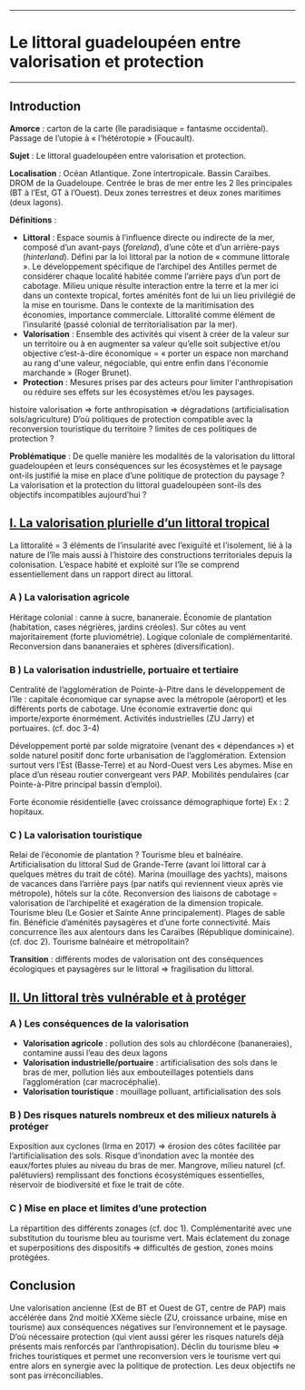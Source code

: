 ***
# Le littoral guadeloupéen entre valorisation et protection
***
## Introduction 

**Amorce** : carton de la carte (île paradisiaque = fantasme occidental). Passage de l’utopie à « l’hétérotopie » (Foucault).

**Sujet** : Le littoral guadeloupéen entre valorisation et protection. 

**Localisation** : Océan Atlantique. Zone intertropicale. Bassin Caraïbes. DROM de la Guadeloupe. Centrée le bras de mer entre les 2 îles principales (BT à l’Est, GT à l’Ouest). Deux zones terrestres et deux zones maritimes (deux lagons). 

**Définitions** : 
- **Littoral** : Espace soumis à l’influence directe ou indirecte de la mer, composé d’un avant-pays (*foreland*), d’une côte et d’un arrière-pays (*hinterland*). Défini par la loi littoral par la notion de « commune littorale ». Le développement spécifique de l’archipel des Antilles permet de considérer chaque localité habitée comme l’arrière pays d’un port de cabotage. Milieu unique résulte interaction entre la terre et la mer ici dans un contexte tropical, fortes aménités font de lui un lieu privilégié de la mise en tourisme. Dans le contexte de la maritimisation des économies, importance commerciale. Littoralité comme élément de l’insularité (passé colonial de territorialisation par la mer). 
- **Valorisation** : Ensemble des activités qui visent à créer de la valeur sur un territoire ou à en augmenter sa valeur qu’elle soit subjective et/ou objective c’est-à-dire économique = « porter un espace non marchand au rang d'une valeur, négociable, qui entre enfin dans l'économie marchande » (Roger Brunet). 
- **Protection** : Mesures prises par des acteurs pour limiter l'anthropisation ou réduire ses effets sur les écosystèmes et/ou les paysages. 

histoire valorisation ⇒ forte anthropisation ⇒ dégradations (artificialisation sols/agriculture)
D’où politiques de protection 
compatible avec la reconversion touristique du territoire ?
limites de ces politiques de protection ? 

**Problématique** : De quelle manière les modalités de la valorisation du littoral guadeloupéen et leurs conséquences sur les écosystèmes et le paysage ont-ils justifié la mise en place d’une politique de protection du paysage ? La valorisation et la protection du littoral guadeloupéen sont-ils des objectifs incompatibles aujourd’hui ? 
## <u>I. La valorisation plurielle d’un littoral tropical</u>

La littoralité = 3 éléments de l’insularité avec l’exiguïté et l’isolement, lié à la nature de l’île mais aussi à l’histoire des constructions territoriales depuis la colonisation. L’espace habité et exploité sur l’île se comprend essentiellement dans un rapport direct au littoral. 

### A ) La valorisation agricole 

Héritage colonial : canne à sucre, bananeraie. Économie de plantation (habitation, cases négrières, jardins créoles). Sur côtes au vent majoritairement (forte pluviométrie). Logique coloniale de complémentarité. Reconversion dans bananeraies et sphères (diversification).
### B ) La valorisation industrielle, portuaire et tertiaire

Centralité de l’agglomération de Pointe-à-Pitre dans le développement de l’île : capitale économique car synapse avec la métropole (aéroport) et les différents ports de cabotage. Une économie extravertie donc qui importe/exporte énormément. Activités industrielles (ZU Jarry) et portuaires. (cf. doc 3-4)

Développement porté par solde migratoire (venant des « dépendances ») et solde naturel positif donc forte urbanisation de l’agglomération. Extension surtout vers l’Est (Basse-Terre) et au Nord-Ouest vers Les abymes. Mise en place d’un réseau routier convergeant vers PAP. Mobilités pendulaires (car Pointe-à-Pitre principal bassin d’emploi). 

Forte économie résidentielle (avec croissance démographique forte) Ex : 2 hopitaux. 

### C ) La valorisation touristique 

Relai de l’économie de plantation ? Tourisme bleu et balnéaire. Artificialisation du littoral Sud de Grande-Terre (avant loi littoral car à quelques mètres du trait de côté). Marina (mouillage des yachts), maisons de vacances dans l’arrière pays (par natifs qui reviennent vieux après vie métropole), hôtels sur la côte. Reconversion des liaisons de cabotage = valorisation de l’archipelité et exagération de la dimension tropicale. Tourisme bleu (Le Gosier et Sainte Anne principalement). Plages de sable fin. Bénéficie d’aménités paysagères et d’une forte connectivité. Mais concurrence îles aux alentours dans les Caraïbes (République dominicaine). (cf. doc 2). Tourisme balnéaire et métropolitain? 

**Transition** : différents modes de valorisation ont des conséquences écologiques et paysagères sur le littoral ⇒ fragilisation du littoral. 

## <u>II. Un littoral très vulnérable et à protéger</u>

### A ) Les conséquences de la valorisation 

- **Valorisation agricole** : pollution des sols au chlordécone (bananeraies), contamine aussi l’eau des deux lagons
- **Valorisation industrielle/portuaire** : artificialisation des sols dans le bras de mer, pollution liés aux embouteillages potentiels dans l’agglomération (car macrocéphalie). 
- **Valorisation touristique** : mouillage polluant, artificialisation des sols 

### B ) Des risques naturels nombreux et des milieux naturels à protéger

Exposition aux cyclones (Irma en 2017) ⇒ érosion des côtes facilitée par l’artificialisation des sols. Risque d’inondation avec la montée des eaux/fortes pluies au niveau du bras de mer. Mangrove, milieu naturel (cf. palétuviers) remplissant des fonctions écosystémiques essentielles, réservoir de biodiversité et fixe le trait de côte. 

### C ) Mise en place et limites d’une protection 

La répartition des différents zonages (cf. doc 1). Complémentarité avec une substitution du tourisme bleu au tourisme vert. Mais éclatement du zonage et superpositions des dispositifs ⇒ difficultés de gestion, zones moins protégées.  

## Conclusion 

Une valorisation ancienne (Est de BT et Ouest de GT, centre de PAP) mais accélérée dans 2nd moitié XXème siècle (ZU, croissance urbaine, mise en tourisme) aux conséquences négatives sur l’environnement et le paysage. D’où nécessaire protection (qui vient aussi gérer les risques naturels déjà présents mais renforcés par l’anthropisation). Déclin du tourisme bleu ⇒ friches touristiques et permet une reconversion vers le tourisme vert qui entre alors en synergie avec la politique de protection. Les deux objectifs ne sont pas irréconciliables. 









